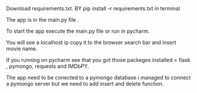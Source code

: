 Download requirements.txt. BY pip install -r requirements.txt  in terminal 

The app is in the main.py file .

To start the app execute the main.py file or run in pycharm.

You will see a localhost ip copy it to the browser search bar and insert movie name.

If you running on pycharm see that you got those packeges installed = flask , pymongo, requests and IMDbPY.

The app need to be conected to a pymongo database i managed to connect a pymongo server but we need to add insert and delete function.  
